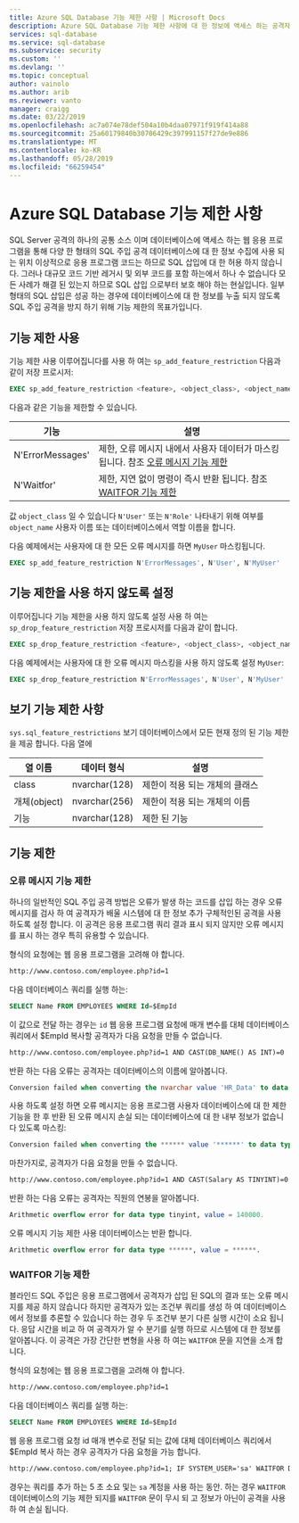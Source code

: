 ```yaml
---
title: Azure SQL Database 기능 제한 사항 | Microsoft Docs
description: Azure SQL Database 기능 제한 사항에 대 한 정보에 액세스 하는 공격자가 될 수 있는 데이터베이스의 기능을 제한 하 여 데이터베이스 보안을 향상 합니다.
services: sql-database
ms.service: sql-database
ms.subservice: security
ms.custom: ''
ms.devlang: ''
ms.topic: conceptual
author: vainolo
ms.author: arib
ms.reviewer: vanto
manager: craigg
ms.date: 03/22/2019
ms.openlocfilehash: ac7a074e78def504a10b4daa07971f919f414a88
ms.sourcegitcommit: 25a60179840b30706429c397991157f27de9e886
ms.translationtype: MT
ms.contentlocale: ko-KR
ms.lasthandoff: 05/28/2019
ms.locfileid: "66259454"
---
```

# <a name="azure-sql-database-feature-restrictions"></a>Azure SQL Database 기능 제한 사항

SQL Server 공격의 하나의 공통 소스 이며 데이터베이스에 액세스 하는 웹 응용 프로그램을 통해 다양 한 형태의 SQL 주입 공격 데이터베이스에 대 한 정보 수집에 사용 되는 위치  이상적으로 응용 프로그램 코드는 하므로 SQL 삽입에 대 한 허용 하지 않습니다.  그러나 대규모 코드 기반 레거시 및 외부 코드를 포함 하는에서 하나 수 없습니다 모든 사례가 해결 된 있는지 하므로 SQL 삽입 으로부터 보호 해야 하는 현실입니다.  일부 형태의 SQL 삽입은 성공 하는 경우에 데이터베이스에 대 한 정보를 누출 되지 않도록 SQL 주입 공격을 방지 하기 위해 기능 제한의 목표가입니다.

## <a name="enabling-feature-restrictions"></a>기능 제한 사용

기능 제한 사용 이루어집니다를 사용 하 여는 `sp_add_feature_restriction` 다음과 같이 저장 프로시저:

```sql
EXEC sp_add_feature_restriction <feature>, <object_class>, <object_name>
```

다음과 같은 기능을 제한할 수 있습니다.

| 기능          | 설명 |
|------------------|-------------|
| N'ErrorMessages' | 제한, 오류 메시지 내에서 사용자 데이터가 마스킹됩니다. 참조 [오류 메시지 기능 제한](#error-messages-feature-restriction) |
| N'Waitfor'       | 제한, 지연 없이 명령이 즉시 반환 됩니다. 참조 [WAITFOR 기능 제한](#waitfor-feature-restriction) |

값 `object_class` 일 수 있습니다 `N'User'` 또는 `N'Role'` 나타내기 위해 여부를 `object_name` 사용자 이름 또는 데이터베이스에서 역할 이름을 합니다.

다음 예제에서는 사용자에 대 한 모든 오류 메시지를 하면 `MyUser` 마스킹됩니다.

```sql
EXEC sp_add_feature_restriction N'ErrorMessages', N'User', N'MyUser'
```

## <a name="disabling-feature-restrictions"></a>기능 제한을 사용 하지 않도록 설정

이루어집니다 기능 제한을 사용 하지 않도록 설정 사용 하 여는 `sp_drop_feature_restriction` 저장 프로시저를 다음과 같이 합니다.

```sql
EXEC sp_drop_feature_restriction <feature>, <object_class>, <object_name>
```

다음 예제에서는 사용자에 대 한 오류 메시지 마스킹을 사용 하지 않도록 설정 `MyUser`:

```sql
EXEC sp_drop_feature_restriction N'ErrorMessages', N'User', N'MyUser'
```

## <a name="viewing-feature-restrictions"></a>보기 기능 제한 사항

`sys.sql_feature_restrictions` 보기 데이터베이스에서 모든 현재 정의 된 기능 제한을 제공 합니다. 다음 열에

| 열 이름 | 데이터 형식 | 설명 |
|-------------|-----------|-------------|
| class       | nvarchar(128) | 제한이 적용 되는 개체의 클래스 |
| 개체(object)      | nvarchar(256) | 제한이 적용 되는 개체의 이름 |
| 기능     | nvarchar(128) | 제한 된 기능 |

## <a name="feature-restrictions"></a>기능 제한

### <a name="error-messages-feature-restriction"></a>오류 메시지 기능 제한

하나의 일반적인 SQL 주입 공격 방법은 오류가 발생 하는 코드를 삽입 하는 경우  오류 메시지를 검사 하 여 공격자가 배울 시스템에 대 한 정보 추가 구체적인된 공격을 사용 하도록 설정 합니다.  이 공격은 응용 프로그램 쿼리 결과 표시 되지 않지만 오류 메시지를 표시 하는 경우 특히 유용할 수 있습니다.

형식의 요청에는 웹 응용 프로그램을 고려해 야 합니다.

```html
http://www.contoso.com/employee.php?id=1
```

다음 데이터베이스 쿼리를 실행 하는:

```sql
SELECT Name FROM EMPLOYEES WHERE Id=$EmpId
```

이 값으로 전달 하는 경우는 `id` 웹 응용 프로그램 요청에 매개 변수를 대체 데이터베이스 쿼리에서 $EmpId 복사할 공격자가 다음 요청을 만들 수 없습니다.

```html
http://www.contoso.com/employee.php?id=1 AND CAST(DB_NAME() AS INT)=0
```

반환 하는 다음 오류는 공격자는 데이터베이스의 이름에 알아봅니다.

```sql
Conversion failed when converting the nvarchar value 'HR_Data' to data type int.
```

사용 하도록 설정 하면 오류 메시지는 응용 프로그램 사용자 데이터베이스에 대 한 제한 기능을 한 후 반환 된 오류 메시지 손실 되는 데이터베이스에 대 한 내부 정보가 없습니다 있도록 마스킹:

```sql
Conversion failed when converting the ****** value '******' to data type ******.
```

마찬가지로, 공격자가 다음 요청을 만들 수 없습니다.

```html
http://www.contoso.com/employee.php?id=1 AND CAST(Salary AS TINYINT)=0
```

반환 하는 다음 오류는 공격자는 직원의 연봉을 알아봅니다.

```sql
Arithmetic overflow error for data type tinyint, value = 140000.
```

오류 메시지 기능 제한 사용 데이터베이스는 반환 합니다.

```sql
Arithmetic overflow error for data type ******, value = ******.
```

### <a name="waitfor-feature-restriction"></a>WAITFOR 기능 제한

블라인드 SQL 주입은 응용 프로그램에서 공격자가 삽입 된 SQL의 결과 또는 오류 메시지를 제공 하지 않습니다 하지만 공격자가 있는 조건부 쿼리를 생성 하 여 데이터베이스에서 정보를 추론할 수 있습니다 하는 경우 두 조건부 분기 다른 실행 시간이 소요 됩니다. 응답 시간을 비교 하 여 공격자가 알 수 분기를 실행 하므로 시스템에 대 한 정보를 알아봅니다. 이 공격은 가장 간단한 변형을 사용 하 여는 `WAITFOR` 문을 지연을 소개 합니다.

형식의 요청에는 웹 응용 프로그램을 고려해 야 합니다.

```html
http://www.contoso.com/employee.php?id=1
```

다음 데이터베이스 쿼리를 실행 하는:

```sql
SELECT Name FROM EMPLOYEES WHERE Id=$EmpId
```

웹 응용 프로그램 요청 id 매개 변수로 전달 되는 값에 대체 데이터베이스 쿼리에서 $EmpId 복사 하는 경우 공격자가 다음 요청을 가능 합니다.

```html
http://www.contoso.com/employee.php?id=1; IF SYSTEM_USER='sa' WAITFOR DELAY '00:00:05'
```

경우는 쿼리를 추가 하는 5 초 소요 및는 `sa` 계정을 사용 하는 동안. 하는 경우 `WAITFOR` 데이터베이스의 기능 제한 되지를 `WAITFOR` 문이 무시 되 고 정보가 아닌이 공격을 사용 하 여 손실 됩니다.